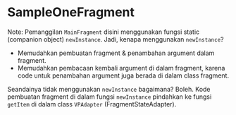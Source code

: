 # SampleOneFragment

Note:
Pemanggilan `MainFragment` disini menggunakan fungsi static (companion object) `newInstance`. Jadi, kenapa menggunakan `newInstance`?
- Memudahkan pembuatan fragment & penambahan argument dalam fragment.
- Memudahkan pembacaan kembali argument di dalam fragment, karena code untuk penambahan argument juga berada di dalam class fragment.

Seandainya tidak menggunakan `newInstance` bagaimana? Boleh. Kode pembuatan fragment di dalam fungsi `newInstance` pindahkan ke fungsi `getItem` di dalam class `VPAdapter` (FragmentStateAdapter).
